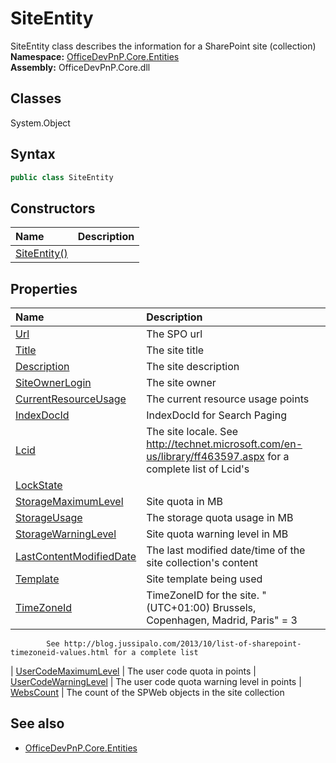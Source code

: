 # SiteEntity
SiteEntity class describes the information for a SharePoint site (collection)  
**Namespace:** [OfficeDevPnP.Core.Entities](OfficeDevPnP.Core.Entities.md)  
**Assembly:** OfficeDevPnP.Core.dll  
## Classes
System.Object  
## Syntax
```C#
public class SiteEntity
```
## Constructors
|**Name**|**Description**|
|:-----|:-----|
| [SiteEntity()](SiteEntityconstructor1details.md) | 
## Properties
|**Name**|**Description**|
|:-----|:-----|
| [Url](SiteEntity.Url.md) | The SPO url
| [Title](SiteEntity.Title.md) | The site title
| [Description](SiteEntity.Description.md) | The site description
| [SiteOwnerLogin](SiteEntity.SiteOwnerLogin.md) | The site owner
| [CurrentResourceUsage](SiteEntity.CurrentResourceUsage.md) | The current resource usage points
| [IndexDocId](SiteEntity.IndexDocId.md) | IndexDocId for Search Paging
| [Lcid](SiteEntity.Lcid.md) | The site locale. See http://technet.microsoft.com/en-us/library/ff463597.aspx for a complete list of Lcid's
| [LockState](SiteEntity.LockState.md) | 
| [StorageMaximumLevel](SiteEntity.StorageMaximumLevel.md) | Site quota in MB
| [StorageUsage](SiteEntity.StorageUsage.md) | The storage quota usage in MB
| [StorageWarningLevel](SiteEntity.StorageWarningLevel.md) | Site quota warning level in MB
| [LastContentModifiedDate](SiteEntity.LastContentModifiedDate.md) | The last modified date/time of the site collection's content
| [Template](SiteEntity.Template.md) | Site template being used
| [TimeZoneId](SiteEntity.TimeZoneId.md) | TimeZoneID for the site. "(UTC+01:00) Brussels, Copenhagen, Madrid, Paris" = 3 
            See http://blog.jussipalo.com/2013/10/list-of-sharepoint-timezoneid-values.html for a complete list
| [UserCodeMaximumLevel](SiteEntity.UserCodeMaximumLevel.md) | The user code quota in points
| [UserCodeWarningLevel](SiteEntity.UserCodeWarningLevel.md) | The user code quota warning level in points
| [WebsCount](SiteEntity.WebsCount.md) | The count of the SPWeb objects in the site collection
## See also
- [OfficeDevPnP.Core.Entities](OfficeDevPnP.Core.Entities.md)
